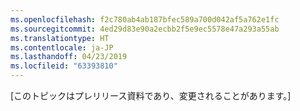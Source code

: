 ```yaml
---
ms.openlocfilehash: f2c780ab4ab187bfec589a700d042af5a762e1fc
ms.sourcegitcommit: 4ed29d83e90a2ecbb2f5e9ec5578e47a293a55ab
ms.translationtype: HT
ms.contentlocale: ja-JP
ms.lasthandoff: 04/23/2019
ms.locfileid: "63393810"
---
```

[このトピックはプレリリース資料であり、変更されることがあります。]